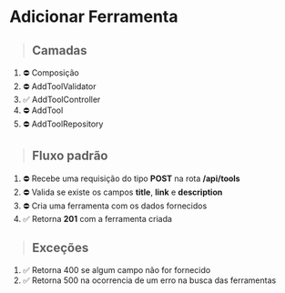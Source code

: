 # **Adicionar Ferramenta**

> ## Camadas
1. ⛔ Composição
1. ⛔ AddToolValidator
1. ✅ AddToolController
1. ⛔ AddTool
1. ⛔ AddToolRepository

> ## Fluxo padrão
1. ⛔ Recebe uma requisição do tipo **POST** na rota **/api/tools**
1. ⛔ Valida se existe os campos **title**, **link** e **description**
1. ⛔ Cria uma ferramenta com os dados fornecidos
1. ✅ Retorna **201** com a ferramenta criada

> ## Exceções
1. ✅ Retorna 400 se algum campo não for fornecido
1. ✅ Retorna 500 na ocorrencia de um erro na busca das ferramentas